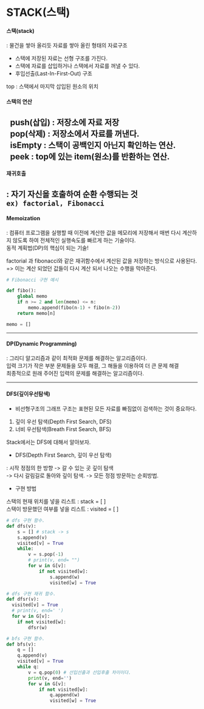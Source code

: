 # STACK(스택)

#### 스택(stack)
: 물건을 쌓아 올리듯 자료를 쌓아 올린 형태의 자료구조

- 스택에 저장된 자료는 선형 구조를 가진다.  
- 스택에 자료를 삽입하거나 스택에서 자료를 꺼낼 수 있다.  
- 후입선출(Last-In-First-Out) 구조  

top : 스택에서 마지막 삽입된 원소의 위치  

#### 스택의 연산
&nbsp; push(삽입) : 저장소에 자료 저장  
&nbsp; pop(삭제) : 저장소에서 자료를 꺼낸다.   
&nbsp; isEmpty : 스택이 공백인지 아닌지 확인하는 연산.  
&nbsp; peek : top에 있는 item(원소)를 반환하는 연산.
---
#### 재귀호출
: 자기 자신을 호출하여 순환 수행되는 것  
``ex) factorial, Fibonacci``  
---
#### Memoization  
: 컴퓨터 프로그램을 실행할 때 이전에 계산한 값을 메모리에 저장해서 매번 다시 계산하지 않도록 하여 전체적인 실행속도를 빠르게 하는 기술이다.  
동적 계획법(DP)의 핵심이 되는 기술!

factorial 과 fibonacci와 같은 재귀함수에서 계산된 값을 저장하는 방식으로 사용된다.  
=> 이는 계산 되었던 값들이 다시 계산 되서 나오는 수행을 막아준다.  

```python
# Fibonacci 구현 예시

def fibo():
    global memo
    if n >= 2 and len(memo) <= n:
        memo.append(fibo(n-1) + fibo(n-2))
    return memo[n]

memo = []
```
---

#### DP(Dynamic Programming)
: 그리디 알고리즘과 같이 최적화 문제를 해결하는 알고리즘이다.  
입력 크기가 작은 부분 문제들을 모두 해결, 그 해들을 이용하여 더 큰 문제 해결  
최종적으로 원래 주어진 입력의 문제를 해결하는 알고리즘이다.  

---
#### DFS(깊이우선탐색)

- 비선형구조의 그래프 구조는 표현된 모든 자료를 빠짐없이 검색하는 것이 중요하다.

1. 깊이 우선 탐색(Depth First Search, DFS)
2. 너비 우선탐색(Breath First Search, BFS)

Stack에서는 DFS에 대해서 알아보자.

- DFS(Depth First Search, 깊이 우선 탐색) 

: 시작 정점의 한 방향 -> 갈 수 있는 곳 깊이 탐색  
-> 다시 갈림길로 돌아와 깊이 탐색. -> 모든 정점 방문하는 순회방법.  

- 구현 방법

스택의 현재 위치를 넣을 리스트 : stack = [ ]  
스택이 방문했던 여부를 넣을 리스트 : visited = [ ]

```python
# dfs 구현 함수.
def dfs(v):
    s = [] # stack -> s
    s.append(v)
    visited[v] = True
    while:
        v = s.pop(-1)
        # print(v, end= "")
        for w in G[v]:
            if not visited[w]:
                s.append(w)
                visited[w] = True
```

```python
# dfs 구현 재귀 함수.
def dfsr(v):
  visited[v] = True
  # print(v, end=' ')
  for w in G[v]:
    if not visited[w]:
        dfsr(w)

```

```python
# bfs 구현 함수.
def bfs(v):
    q = []
    q.append(v)
    visited[v] = True
    while q:
        v = q.pop(0) # 선입선출과 선입후출 차이이다.
        print(v, end='')
        for w in G[v]:
            if not visited[w]:
                q.append(w)
                visited[w] = True
```